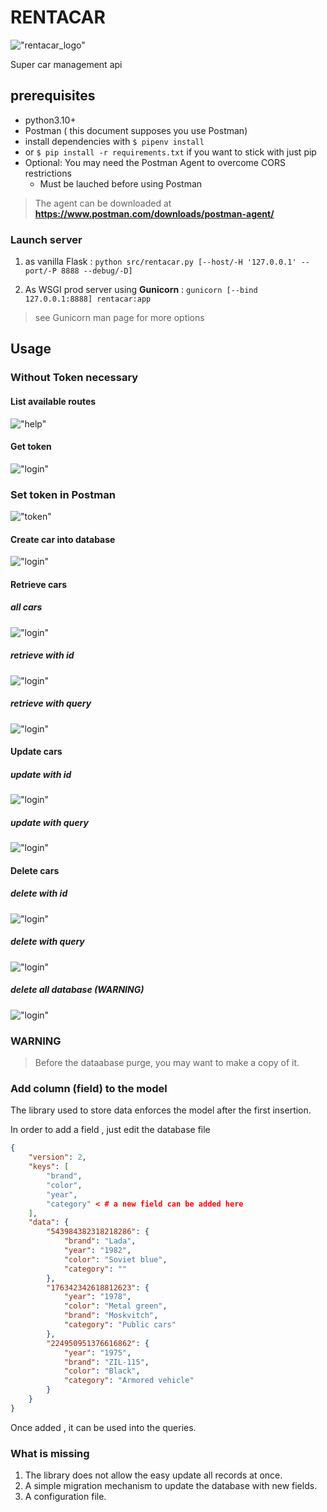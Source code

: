# RENTACAR

!["rentacar_logo"](resources/logo.png)

Super car management api

## prerequisites

- python3.10+
- Postman ( this document supposes you use Postman)
- install dependencies with `$ pipenv install`
- or `$ pip install -r requirements.txt` if you want to stick with just pip
- Optional: You may need the Postman Agent to overcome CORS restrictions
  - Must be lauched before using Postman

>The agent can be downloaded at **<https://www.postman.com/downloads/postman-agent/>**

### Launch server

1. as vanilla Flask : `python src/rentacar.py [--host/-H '127.0.0.1' --port/-P 8888 --debug/-D]`

2. As WSGI prod server using **Gunicorn** : `gunicorn [--bind 127.0.0.1:8888] rentacar:app`

> see Gunicorn man page for more options

## Usage

### Without Token necessary

#### List available routes

!["help"](resources/help.png)

#### Get token

!["login"](resources/login.png)

### Set token in Postman

!["token"](resources/token.png)

#### Create car into database

!["login"](resources/create.png)

#### Retrieve cars

##### all cars

!["login"](resources/retrieve_all.png)

##### retrieve with id

!["login"](resources/retrieve_id.png)

##### retrieve with query

!["login"](resources/retrieve_query.png)

#### Update cars

##### update with id

!["login"](resources/update_id.png)

##### update with query

!["login"](resources/update_query.png)

#### Delete cars

##### delete with id

!["login"](resources/delete_id.png)

##### delete with query

!["login"](resources/delete_query.png)

##### delete all database (WARNING)

!["login"](resources/delete_purge.png)

### WARNING

>Before the dataabase purge, you may want to make a copy of it. 

### Add column (field) to the model

The library used to store data enforces the model after the first insertion. 

In order to add a field , just edit the database file

```json
{
    "version": 2,
    "keys": [
        "brand",
        "color",
        "year",
        "category" < # a new field can be added here
    ],
    "data": {
        "543984382318218286": {
            "brand": "Lada",
            "year": "1982",
            "color": "Soviet blue",
            "category": ""
        },
        "176342342618812623": {
            "year": "1978",
            "color": "Metal green",
            "brand": "Moskvitch",
            "category": "Public cars"
        },
        "224950951376616862": {
            "year": "1975",
            "brand": "ZIL-115",
            "color": "Black",
            "category": "Armored vehicle"
        }
    }
}
```

Once added , it can be used into the queries. 


### What is missing

1. The library does not allow the easy update all records at once.
2. A simple migration mechanism to update the database with new fields. 
3. A configuration file. 